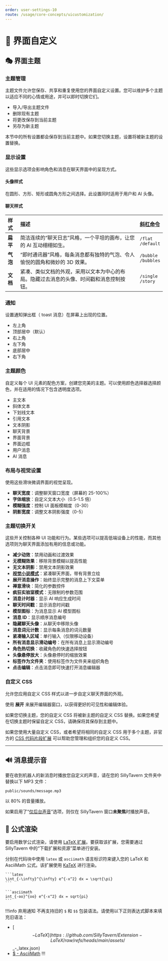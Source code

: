 ```yaml
---
order: user-settings-10
route: /usage/core-concepts/uicustomization/
---
```


# 🎨 界面自定义

## 🎭 界面主题

### 主题管理

主题文件允许您保存、共享和重复使用您的界面自定义设置。您可以维护多个主题以适应不同的心情或用途，并可以即时切换它们。

*   导入/导出主题文件
*   删除现有主题
*   将更改保存到当前主题
*   另存为新主题

本节中的所有设置都会保存到当前主题中。如果您切换主题，设置将被新主题的设置替换。

### 显示设置

这些显示选项会影响角色和消息在聊天界面中的呈现方式。

#### 头像样式

在圆形、方形、矩形或圆角方形之间选择。此设置同时适用于用户和 AI 头像。

#### 聊天样式

| 样式         | 描述                                                                                                                                 | [斜杠命令](/For_Contributors/st-script.md#ui-styling) |
| :----------- | :----------------------------------------------------------------------------------------------------------------------------------- | :---------------------------------------------------- |
| **扁平**     | 简洁连续的“聊天日志”风格，一个平坦的画布，让您的 AI 互动栩栩如生。                                                                     | `/flat`<br>`/default`                                 |
| **气泡**     | “即时通讯器”风格，每条消息都有独特的气泡、令人愉悦的圆角和微妙的 3D 效果。                                                              | `/bubble`<br>`/bubbles`                               |
| **文档**     | 紧凑、类似文档的外观，采用以文本为中心的布局。隐藏过去消息的头像、时间戳和消息控制按钮。                                       | `/single`<br>`/story`                                 |

### 通知

设置通知弹出框（ toast 消息）在屏幕上出现的位置。

*   左上角
*   顶部居中（默认）
*   右上角
*   左下角
*   底部居中
*   右下角

### 主题颜色

自定义每个 UI 元素的配色方案，创建您完美的主题。可以使用颜色选择器选择颜色，并在适用的情况下包含透明度选项。

*   主文本
*   斜体文本
*   下划线文本
*   引用文本
*   文本阴影
*   聊天背景
*   界面背景
*   界面边框
*   用户消息
*   AI 消息

### 布局与视觉设置

使用这些滑块微调界面的视觉呈现。

*   **聊天宽度**：调整聊天窗口宽度（屏幕的 25-100%）
*   **字体缩放**：自定义文本大小（0.5-1.5 倍）
*   **模糊强度**：控制 UI 面板模糊度（0-30）
*   **阴影宽度**：调整文本阴影强度（0-5）

### 主题切换开关

这些开关控制各种 UI 功能和行为。某些选项可以提高低端设备上的性能，而其他选项则为聊天界面添加有用的信息或功能。

*   **减少动效**：禁用动画和过渡效果
*   **无模糊效果**：移除背景模糊以提高性能
*   **无文本阴影**：禁用文本阴影效果
*   **[视觉小说模式](Visual-Novel.md)**：紧凑聊天界面，带有背景立绘
*   **展开消息操作**：始终显示完整的消息上下文菜单
*   **禅意滑块**：简化的参数控件
*   **疯狂实验室模式**：无限制的参数范围
*   **消息计时器**：显示 AI 响应生成时间
*   **聊天时间戳**：显示消息时间戳
*   **模型图标**：为消息显示 AI 模型图标
*   **消息 ID**：显示顺序消息编号
*   **隐藏聊天头像**：从聊天中移除头像
*   **消息词元计数**：显示每条消息的词元数量
*   **紧凑输入区域**：单行输入（仅限移动设备）
*   **所有消息显示滑动编号**：在所有消息上显示滑动编号
*   **角色热切换**：收藏角色的快速选择按钮
*   **头像悬停放大**：头像悬停时的缩放效果
*   **标签作为文件夹**：使用标签作为文件夹来组织角色
*   **点击编辑**：点击消息即可快速打开消息编辑器

### 自定义 CSS

允许您应用自定义 CSS 样式以进一步自定义聊天界面的外观。

使用 <i class="fa-fw fa-solid fa-maximize" title="Expand icon"></i> **展开** 来展开编辑器窗口，以获得更好的可见性和编辑体验。

如果您切换主题，您的自定义 CSS 将被新主题的自定义 CSS 替换。如果您希望在切换主题时保留自定义 CSS，请确保将其保存到主题中。

如果您使用大量自定义 CSS，或者希望将相同的自定义 CSS 用于多个主题，非官方的 [CSS 代码片段扩展](https://github.com/LenAnderson/SillyTavern-CssSnippets) 可以帮助您管理和组织您的自定义 CSS。

---

## 🔊 消息提示音

要在收到机器人的新消息时播放您自定义的声音，请在您的 SillyTavern 文件夹中替换以下 MP3 文件：

`public/sounds/message.mp3`

以 80% 的音量播放。

如果启用了“[仅后台声音](User_Settings.md#-杂项)”选项，则仅在 SillyTavern 窗口**未聚焦**时播放声音。

## 📐 公式渲染

要启用数学公式渲染，请使用 [LaTeX 扩展](https://github.com/SillyTavern/Extension-LaTeX)。要获取该扩展，您需要通过 SillyTavern 中的“下载扩展和资源”菜单进行安装。

分别在代码块中使用 `latex` 或 `asciimath` 语言标识符来键入您的 LaTeX 和 AsciiMath 公式。该扩展使用 [KaTeX](https://katex.org/) 进行渲染。

<pre><code>```latex
\int_{-\infty}^{\infty} e^{-x^2} dx = \sqrt{\pi}
```

```asciimath
int_{-oo}^{oo} e^{-x^2} dx = sqrt{pi}
```</code></pre>

!!!info 弃用通知
不再支持旧的 `$` 和 `$$` 包装语法。请使用以下正则表达式脚本来填充旧语法：

*   [$$ - LaTeX](https://github.com/SillyTavern/Extension-LaTeX/raw/refs/heads/main/assets/$$_-_latex.json)
*   [$ - AsciiMath](https://github.com/SillyTavern/Extension-LaTeX/raw/refs/heads/main/assets/$_-_asciimath.json)
!!!